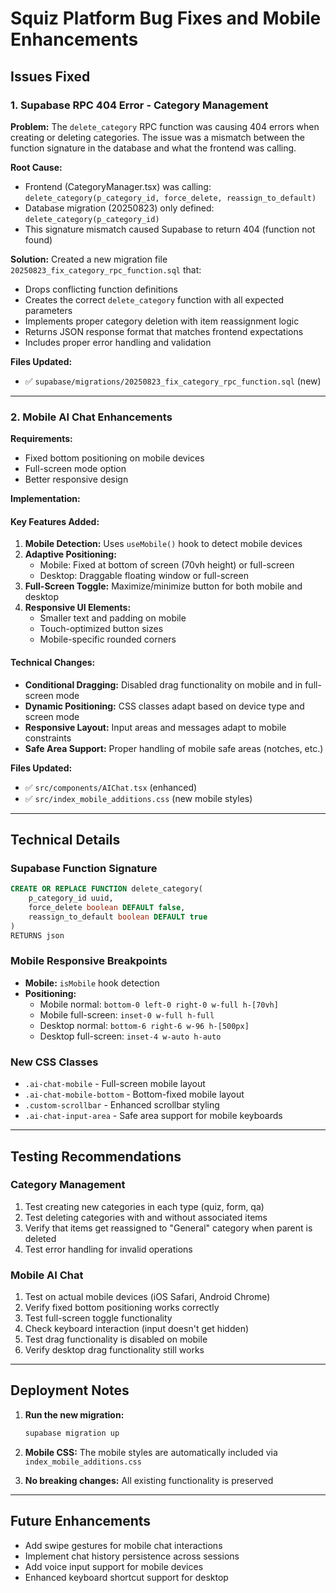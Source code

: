 # Squiz Platform Bug Fixes and Mobile Enhancements

## Issues Fixed

### 1. Supabase RPC 404 Error - Category Management

**Problem:** 
The `delete_category` RPC function was causing 404 errors when creating or deleting categories. The issue was a mismatch between the function signature in the database and what the frontend was calling.

**Root Cause:**
- Frontend (CategoryManager.tsx) was calling: `delete_category(p_category_id, force_delete, reassign_to_default)`
- Database migration (20250823) only defined: `delete_category(p_category_id)`
- This signature mismatch caused Supabase to return 404 (function not found)

**Solution:**
Created a new migration file `20250823_fix_category_rpc_function.sql` that:
- Drops conflicting function definitions
- Creates the correct `delete_category` function with all expected parameters
- Implements proper category deletion with item reassignment logic
- Returns JSON response format that matches frontend expectations
- Includes proper error handling and validation

**Files Updated:**
- ✅ `supabase/migrations/20250823_fix_category_rpc_function.sql` (new)

---

### 2. Mobile AI Chat Enhancements

**Requirements:**
- Fixed bottom positioning on mobile devices
- Full-screen mode option
- Better responsive design

**Implementation:**

#### Key Features Added:
1. **Mobile Detection:** Uses `useMobile()` hook to detect mobile devices
2. **Adaptive Positioning:**
   - Mobile: Fixed at bottom of screen (70vh height) or full-screen
   - Desktop: Draggable floating window or full-screen
3. **Full-Screen Toggle:** Maximize/minimize button for both mobile and desktop
4. **Responsive UI Elements:**
   - Smaller text and padding on mobile
   - Touch-optimized button sizes
   - Mobile-specific rounded corners

#### Technical Changes:
- **Conditional Dragging:** Disabled drag functionality on mobile and in full-screen mode
- **Dynamic Positioning:** CSS classes adapt based on device type and screen mode
- **Responsive Layout:** Input areas and messages adapt to mobile constraints
- **Safe Area Support:** Proper handling of mobile safe areas (notches, etc.)

**Files Updated:**
- ✅ `src/components/AIChat.tsx` (enhanced)
- ✅ `src/index_mobile_additions.css` (new mobile styles)

---

## Technical Details

### Supabase Function Signature
```sql
CREATE OR REPLACE FUNCTION delete_category(
    p_category_id uuid,
    force_delete boolean DEFAULT false,
    reassign_to_default boolean DEFAULT true
)
RETURNS json
```

### Mobile Responsive Breakpoints
- **Mobile:** `isMobile` hook detection
- **Positioning:** 
  - Mobile normal: `bottom-0 left-0 right-0 w-full h-[70vh]`
  - Mobile full-screen: `inset-0 w-full h-full`
  - Desktop normal: `bottom-6 right-6 w-96 h-[500px]`
  - Desktop full-screen: `inset-4 w-auto h-auto`

### New CSS Classes
- `.ai-chat-mobile` - Full-screen mobile layout
- `.ai-chat-mobile-bottom` - Bottom-fixed mobile layout
- `.custom-scrollbar` - Enhanced scrollbar styling
- `.ai-chat-input-area` - Safe area support for mobile keyboards

---

## Testing Recommendations

### Category Management
1. Test creating new categories in each type (quiz, form, qa)
2. Test deleting categories with and without associated items
3. Verify that items get reassigned to "General" category when parent is deleted
4. Test error handling for invalid operations

### Mobile AI Chat
1. Test on actual mobile devices (iOS Safari, Android Chrome)
2. Verify fixed bottom positioning works correctly
3. Test full-screen toggle functionality
4. Check keyboard interaction (input doesn't get hidden)
5. Test drag functionality is disabled on mobile
6. Verify desktop drag functionality still works

---

## Deployment Notes

1. **Run the new migration:**
   ```bash
   supabase migration up
   ```

2. **Mobile CSS:** The mobile styles are automatically included via `index_mobile_additions.css`

3. **No breaking changes:** All existing functionality is preserved

---

## Future Enhancements

- Add swipe gestures for mobile chat interactions
- Implement chat history persistence across sessions
- Add voice input support for mobile devices
- Enhanced keyboard shortcut support for desktop
